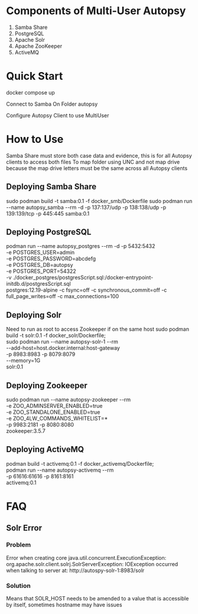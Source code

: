 # Components of Multi-User Autopsy
1. Samba Share
2. PostgreSQL
3. Apache Solr
4. Apache ZooKeeper
5. ActiveMQ


# Quick Start
docker compose up

Connect to Samba On Folder autopsy

Configure Autopsy Client to use MultiUser

# How to Use
Samba Share must store both case data and evidence, this is for all Autopsy clients to access both files
To map folder using UNC and not map drive because the map drive letters must be the same across all Autopsy clients

## Deploying Samba Share
sudo podman build -t samba:0.1 -f docker_smb/Dockerfile
sudo podman run --name autopsy_samba --rm -d -p 137:137/udp -p 138:138/udp -p 139:139/tcp -p 445:445 samba:0.1

## Deploying PostgreSQL
podman run --name autopsy_postgres --rm -d -p 5432:5432 \
-e POSTGRES_USER=admin \
-e POSTGRES_PASSWORD=abcdefg \
-e POSTGRES_DB=autopsy \
-e POSTGRES_PORT=54322 \
-v ./docker_postgres/postgresScript.sql:/docker-entrypoint-initdb.d/postgresScript.sql \
postgres:12.19-alpine -c fsync=off -c synchronous_commit=off -c full_page_writes=off -c max_connections=100

## Deploying Solr
Need to run as root to access Zookeeper if on the same host
sudo podman build -t solr:0.1 -f docker_solr/Dockerfile; \
sudo podman run --name autopsy-solr-1 --rm \
--add-host=host.docker.internal:host-gateway \
-p 8983:8983 -p 8079:8079 \
--memory=1G \
solr:0.1



## Deploying Zookeeper
sudo podman run --name autopsy-zookeeper --rm \
-e ZOO_ADMINSERVER_ENABLED=true \
-e ZOO_STANDALONE_ENABLED=true \
-e ZOO_4LW_COMMANDS_WHITELIST=* \
-p 9983:2181 -p 8080:8080 \
zookeeper:3.5.7

## Deploying ActiveMQ
podman build -t activemq:0.1 -f docker_activemq/Dockerfile; \
podman run --name autopsy-activemq --rm \
-p 61616:61616 -p 8161:8161 \
activemq:0.1



# FAQ
## Solr Error 
### Problem
Error when creating core
java.util.concurrent.ExecutionException: org.apache.solr.client.solrj.SolrServerException: IOException occurred when talking to server at: http://autospy-solr-1:8983/solr

### Solution
Means that SOLR_HOST needs to be amended to a value that is accessible by itself, sometimes hostname may have issues